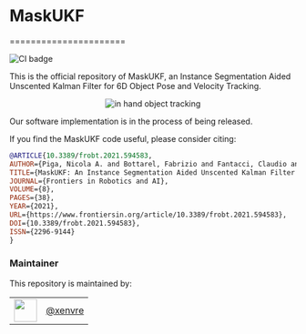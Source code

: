 # MaskUKF
======================

![CI badge](https://github.com/robotology/mask-ukf/workflows/C++%20CI%20Workflow/badge.svg)

This is the official repository of MaskUKF, an Instance Segmentation Aided Unscented Kalman Filter for 6D Object Pose and Velocity Tracking.

<p align="center"><img src="https://github.com/robotology/mask-ukf/blob/master/assets/picture.png" alt="in hand object tracking"/></p>

Our software implementation is in the process of being released.

If you find the MaskUKF code useful, please consider citing:

```bibtex
@ARTICLE{10.3389/frobt.2021.594583,
AUTHOR={Piga, Nicola A. and Bottarel, Fabrizio and Fantacci, Claudio and Vezzani, Giulia and Pattacini, Ugo and Natale, Lorenzo},   
TITLE={MaskUKF: An Instance Segmentation Aided Unscented Kalman Filter for 6D Object Pose and Velocity Tracking},      
JOURNAL={Frontiers in Robotics and AI},      
VOLUME={8},      
PAGES={38},     
YEAR={2021},      
URL={https://www.frontiersin.org/article/10.3389/frobt.2021.594583},       
DOI={10.3389/frobt.2021.594583},      
ISSN={2296-9144}
}
```

### Maintainer

This repository is maintained by:

| | |
|:---:|:---:|
| [<img src="https://github.com/xenvre.png" width="40">](https://github.com/xenvre) | [@xenvre](https://github.com/xenvre) |
